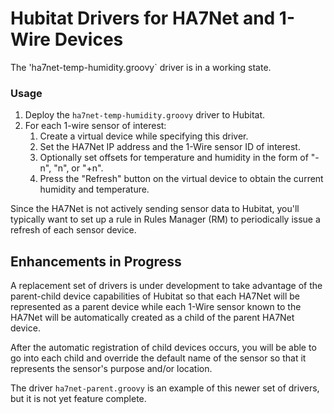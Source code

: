 # Hubitat Drivers for HA7Net and 1-Wire Devices

The 'ha7net-temp-humidity.groovy` driver is in a working state.

### Usage

1. Deploy the `ha7net-temp-humidity.groovy` driver to Hubitat.
1. For each 1-wire sensor of interest:
    1. Create a virtual device while specifying this driver.
    1. Set the HA7Net IP address and the 1-Wire sensor ID of interest.
    1. Optionally set offsets for temperature and humidity in the form of "-n", "n", or "+n".
    1. Press the "Refresh" button on the virtual device to obtain the current humidity and temperature.

Since the HA7Net is not actively sending sensor data to Hubitat, you'll typically want to set up a rule in Rules Manager (RM) to periodically issue a refresh of each sensor device.

## Enhancements in Progress
A replacement set of drivers is under development to take advantage of the parent-child device capabilities of Hubitat so that each HA7Net will be represented as a parent device while each 1-Wire sensor known to the HA7Net will be automatically created as a child of the parent HA7Net device.

After the automatic registration of child devices occurs, you will be able to go into each child and override the default name of the sensor so that it represents the sensor's purpose and/or location.

The driver `ha7net-parent.groovy` is an example of this newer set of drivers, but it is not yet feature complete.